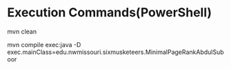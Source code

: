 # Execution Commands(PowerShell)

mvn clean


 mvn compile exec:java -D exec.mainClass=edu.nwmissouri.sixmusketeers.MinimalPageRankAbdulSuboor 
